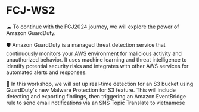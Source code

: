 # FCJ-WS2
☁ To continue with the FCJ2024 journey, we will explore the power of Amazon GuardDuty.

🛡 Amazon GuardDuty is a managed threat detection service that continuously monitors your AWS environment for malicious activity and unauthorized behavior. It uses machine learning and threat intelligence to identify potential security risks and integrates with other AWS services for automated alerts and responses.

📖 In this workshop, we will set up real-time detection for an S3 bucket using GuardDuty's new Malware Protection for S3 feature. This will include detecting and exporting findings, then triggering an Amazon EventBridge rule to send email notifications via an SNS Topic Translate to vietnamese 

